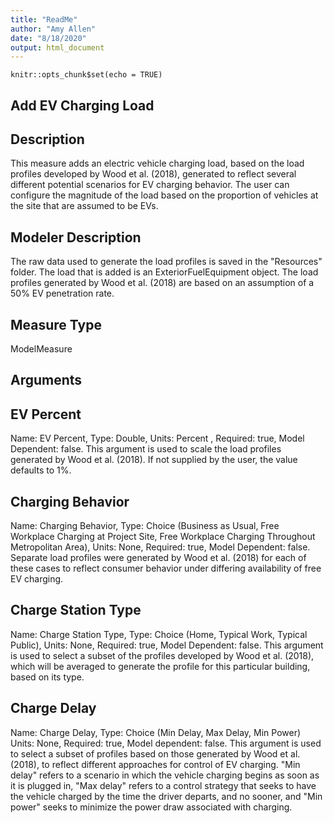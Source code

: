 ```yaml
---
title: "ReadMe"
author: "Amy Allen"
date: "8/18/2020"
output: html_document
---
```


```{r setup, include=FALSE}
knitr::opts_chunk$set(echo = TRUE)
```


## Add EV Charging Load
## Description
This measure adds an electric vehicle charging load, based on the load profiles developed by Wood et al. (2018), generated to reflect several different potential scenarios for EV charging behavior. The user can configure the magnitude of the load based on the proportion of vehicles at the site that are assumed to be EVs. 

## Modeler Description 
The raw data used to generate the load profiles is saved in the "Resources" folder. The load that is added is an ExteriorFuelEquipment object. The load profiles generated by Wood et al. (2018) are based on an assumption of a 50% EV penetration rate. 

## Measure Type
ModelMeasure

## Arguments
## EV Percent
Name: EV Percent, Type: Double, Units: Percent , Required: true, Model Dependent: false. This argument is used to scale the load profiles generated by Wood et al. (2018). If not supplied by the user, the value defaults to 1%. 

## Charging Behavior 
Name: Charging Behavior, Type: Choice (Business as Usual, Free Workplace Charging at Project Site, Free Workplace Charging Throughout Metropolitan Area), Units: None, Required: true, Model Dependent: false. Separate load profiles were generated by Wood et al. (2018) for each of these cases to reflect consumer behavior under differing availability of free EV charging. 

## Charge Station Type
Name: Charge Station Type, Type: Choice (Home, Typical Work, Typical Public), Units: None, Required: true, Model Dependent: false. This argument is used to select a subset of the profiles developed by Wood et al. (2018), which will be averaged to generate the profile for this particular building, based on its type.

## Charge Delay
Name: Charge Delay, Type: Choice (Min Delay, Max Delay, Min Power) Units: None, Required: true, Model dependent: false. This argument is used to select a subset of profiles based on those generated by Wood et al. (2018), to reflect different approaches for control of EV charging. "Min delay" refers to a scenario in which the vehicle charging begins as soon as it is plugged in, "Max delay" refers to a control strategy that seeks to have the vehicle charged by the time the driver departs, and no sooner, and "Min power" seeks to minimize the power draw associated with charging. 
